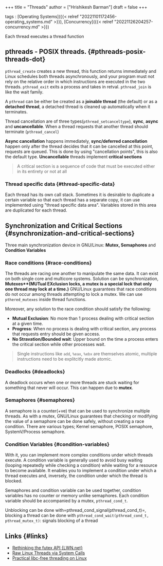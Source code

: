 +++
title = "Threads"
author = ["Hrishikesh Barman"]
draft = false
+++

tags
: [Operating Systems]({{< relref "20221101172456-operating_systems.md" >}}), [Concurrency]({{< relref "20221126204257-concurrency.md" >}})

Each thread executes a thread function


## pthreads - POSIX threads. {#pthreads-posix-threads-dot}

`pthread_create` creates a new thread, this function returns immediately and Linux schedules both threads asynchronously, and your program must not rely on the relative order in which instructions are executed in the two threads. `pthread_exit` exits a process and takes in retval. `pthread_join` is like the wait family.

A `pthread` can be either be created as a **joinable thread** (the default) or as a **detached thread**, a detached thread is cleaned up automatically when it terminates.

Thread cancellation are of three types(`pthread_setcanceltype`), **sync**, **async** and **uncancellable**. When a thread requests that another thread should terminate (`pthread_cancel`)

**Async cancellation** happens immediately, **sync/deferred cancellation** happen only after the thread decides that it can be cancelled at this point, requests are queued. This is done by using "cancellation points", this is also the default type. **Uncancellable** threads implement **critical sections**

> A critical section is a sequence of code that must be executed either in its entirety or not at all


### Thread specific data {#thread-specific-data}

Each thread has its own call stack. Sometimes it is desirable to duplicate a certain variable so that each thread has a separate copy, it can use implemented using "thread specific data area". Variables stored in this area are duplicated for each thread.


## Synchronization and Critical Sections {#synchronization-and-critical-sections}

Three main synchronization device in GNU/Linux: **Mutex, Semaphores** and **Condition Variables**


### Race conditions {#race-conditions}

The threads are racing one another to manipulate the same data. It can exist on both single core and multicore systems. Solution can be synchronization, **Mutexes\*\*(MUTual EXclusion locks, a mutex is a special lock that only one thread may lock at a time.)** GNU/Linux guarantees that race conditions do not occur among threads attempting to lock a mutex. We can use `pthered_mutexes` inside thread functions.

Moreover, any solution to the race condition should satisfy the following:

-   **Mutual Exclusion**: No more than 1 process dealing with critical section at a given time.
-   **Progress**: When no process is dealing with critical section, any process that requests entry should be given access.
-   **No Stravation/Bounded wait**: Upper bound on the time a process enters the critical section while other processes wait.

> Single instructions like `add`, `%eax`, `%ebx` are themselves atomic, multiple instructions need to be explitcitly made atomic.


### Deadlocks {#deadlocks}

A deadlock occurs when one or more threads are stuck waiting for something that never will occur. This can happen due to **mutex**.


### Semaphores {#semaphores}

A semaphore is a counter(+ve) that can be used to synchronize multiple threads. As with a mutex, GNU/Linux guarantees that checking or modifying the value of a semaphore can be done safely, without creating a race condition. There are various types; Kernel semaphore, POSIX semaphore, SystemV/Process semaphore.


### Condition Variables {#condition-variables}

With it, you can implement more complex conditions under which threads execute. A condition variable is generally used to avoid busy waiting (looping repeatedly while checking a condition) while waiting for a resource to become available. It enables you to implement a condition under which a thread executes and, inversely, the condition under which the thread is blocked.

Semaphores and condition variable can be used together, condition variables has no counter or memory unlike semaphores. Each condition variable should be accompanied by a mutex, `pthread_cond_t`.

Unblocking can be done with=pthread_cond_signal(pthread_cond_t)=, blocking a thread can be done with `pthread_cond_wait(pthread_cond_t, pthread_mutex_t)`: signals blocking of a thread


## Links {#links}

-   [Rethinking the futex API {LWN.net}](https://lwn.net/Articles/823513/)
-   [Raw Linux Threads via System Calls](https://nullprogram.com/blog/2015/05/15/)
-   [Practical libc-free threading on Linux](https://nullprogram.com/blog/2023/03/23/)
